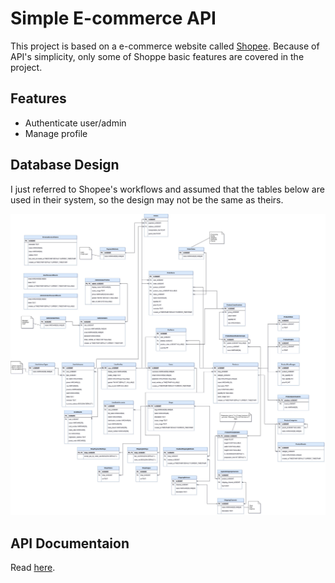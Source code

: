 # Simple E-commerce API

This project is based on a e-commerce website called [Shopee](https://shopee.vn/). Because of API's simplicity, only some of Shoppe basic features are covered in the project.

## Features

- Authenticate user/admin
- Manage profile

## Database Design

I just referred to Shopee's workflows and assumed that the tables below are used in their system, so the design may not be the same as theirs.

![E-commerce Database Design](/docs/img/database.jpg)

## API Documentaion

Read [here](https://tpo-project.github.io/e-commerce-api/).
